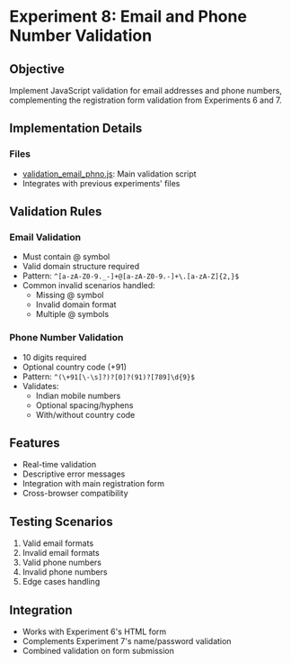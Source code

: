 # Experiment 8: Email and Phone Number Validation

## Objective

Implement JavaScript validation for email addresses and phone numbers, complementing the registration form validation from Experiments 6 and 7.

## Implementation Details

### Files

- [validation_email_phno.js](Web%20Workshop%20[College%20LAB]/Exp8/validation_email_phno.js): Main validation script
- Integrates with previous experiments' files

## Validation Rules

### Email Validation

- Must contain @ symbol
- Valid domain structure required
- Pattern: `^[a-zA-Z0-9._-]+@[a-zA-Z0-9.-]+\.[a-zA-Z]{2,}$`
- Common invalid scenarios handled:
  - Missing @ symbol
  - Invalid domain format
  - Multiple @ symbols

### Phone Number Validation

- 10 digits required
- Optional country code (+91)
- Pattern: `^(\+91[\-\s]?)?[0]?(91)?[789]\d{9}$`
- Validates:
  - Indian mobile numbers
  - Optional spacing/hyphens
  - With/without country code

## Features

- Real-time validation
- Descriptive error messages
- Integration with main registration form
- Cross-browser compatibility

## Testing Scenarios

1. Valid email formats
2. Invalid email formats
3. Valid phone numbers
4. Invalid phone numbers
5. Edge cases handling

## Integration

- Works with Experiment 6's HTML form
- Complements Experiment 7's name/password validation
- Combined validation on form submission
